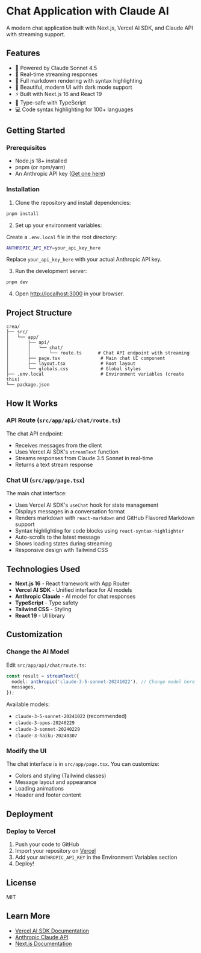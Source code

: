 # Chat Application with Claude AI

A modern chat application built with Next.js, Vercel AI SDK, and Claude API with streaming support.

## Features

- 🤖 Powered by Claude Sonnet 4.5
- 💬 Real-time streaming responses
- 📝 Full markdown rendering with syntax highlighting
- 🎨 Beautiful, modern UI with dark mode support
- ⚡ Built with Next.js 16 and React 19
- 🎯 Type-safe with TypeScript
- 💻 Code syntax highlighting for 100+ languages

## Getting Started

### Prerequisites

- Node.js 18+ installed
- pnpm (or npm/yarn)
- An Anthropic API key ([Get one here](https://console.anthropic.com/))

### Installation

1. Clone the repository and install dependencies:

```bash
pnpm install
```

2. Set up your environment variables:

Create a `.env.local` file in the root directory:

```bash
ANTHROPIC_API_KEY=your_api_key_here
```

Replace `your_api_key_here` with your actual Anthropic API key.

3. Run the development server:

```bash
pnpm dev
```

4. Open [http://localhost:3000](http://localhost:3000) in your browser.

## Project Structure

```
crea/
├── src/
│   └── app/
│       ├── api/
│       │   └── chat/
│       │       └── route.ts      # Chat API endpoint with streaming
│       ├── page.tsx               # Main chat UI component
│       ├── layout.tsx             # Root layout
│       └── globals.css            # Global styles
├── .env.local                     # Environment variables (create this)
└── package.json
```

## How It Works

### API Route (`src/app/api/chat/route.ts`)

The chat API endpoint:
- Receives messages from the client
- Uses Vercel AI SDK's `streamText` function
- Streams responses from Claude 3.5 Sonnet in real-time
- Returns a text stream response

### Chat UI (`src/app/page.tsx`)

The main chat interface:
- Uses Vercel AI SDK's `useChat` hook for state management
- Displays messages in a conversation format
- Renders markdown with `react-markdown` and GitHub Flavored Markdown support
- Syntax highlighting for code blocks using `react-syntax-highlighter`
- Auto-scrolls to the latest message
- Shows loading states during streaming
- Responsive design with Tailwind CSS

## Technologies Used

- **Next.js 16** - React framework with App Router
- **Vercel AI SDK** - Unified interface for AI models
- **Anthropic Claude** - AI model for chat responses
- **TypeScript** - Type safety
- **Tailwind CSS** - Styling
- **React 19** - UI library

## Customization

### Change the AI Model

Edit `src/app/api/chat/route.ts`:

```typescript
const result = streamText({
  model: anthropic('claude-3-5-sonnet-20241022'), // Change model here
  messages,
});
```

Available models:
- `claude-3-5-sonnet-20241022` (recommended)
- `claude-3-opus-20240229`
- `claude-3-sonnet-20240229`
- `claude-3-haiku-20240307`

### Modify the UI

The chat interface is in `src/app/page.tsx`. You can customize:
- Colors and styling (Tailwind classes)
- Message layout and appearance
- Loading animations
- Header and footer content

## Deployment

### Deploy to Vercel

1. Push your code to GitHub
2. Import your repository on [Vercel](https://vercel.com)
3. Add your `ANTHROPIC_API_KEY` in the Environment Variables section
4. Deploy!

## License

MIT

## Learn More

- [Vercel AI SDK Documentation](https://sdk.vercel.ai/docs)
- [Anthropic Claude API](https://docs.anthropic.com/)
- [Next.js Documentation](https://nextjs.org/docs)
